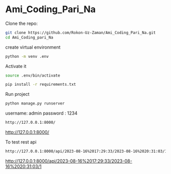# Ami_Coding_Pari_Na

Clone the repo:
```bash
git clone https://github.com/Rokon-Uz-Zaman/Ami_Coding_Pari_Na.git
cd Ami_Coding_pari_Na
```

create virtual environment
```bash
python -m venv .env
```
Activate it
```bash
source .env/bin/activate
```

```bash
pip install -r requirements.txt
```
Run project
```bash
python manage.py runserver
```

username: admin
password : 1234

```bash
http://127.0.0.1:8000/
```
http://127.0.0.1:8000/



To test rest api
```bash
http://127.0.0.1:8000/api/2023-08-16%2017:29:33/2023-08-16%2020:31:03/1
```

http://127.0.0.1:8000/api/2023-08-16%2017:29:33/2023-08-16%2020:31:03/1
